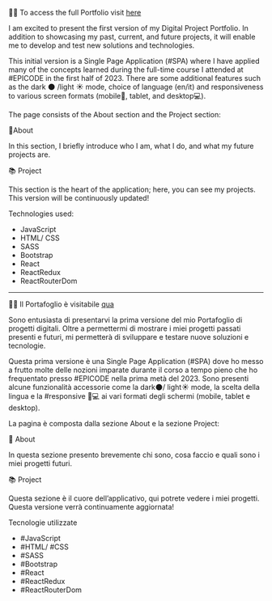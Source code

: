 👨‍💻 To access the full Portfolio visit [here](https://lnkd.in/d-7FEP5k)

I am excited to present the first version of my Digital Project Portfolio. In addition to showcasing my past, current, and future projects, it will enable me to develop and test new solutions and technologies.

This initial version is a Single Page Application (#SPA) where I have applied many of the concepts learned during the full-time course I attended at #EPICODE in the first half of 2023. There are some additional features such as the dark 🌑 /light ☀  mode, choice of language (en/it) and responsiveness to various screen formats (mobile📱, tablet, and desktop💻).

The page consists of the About section and the Project section:

🍳About

In this section, I briefly introduce who I am, what I do, and what my future projects are.

📚 Project

This section is the heart of the application; here, you can see my projects. This version will be continuously updated!

Technologies used:

- JavaScript
- HTML/ CSS
- SASS
- Bootstrap
- React
- ReactRedux
- ReactRouterDom

__________________________________________________________________

👨‍💻 Il Portafoglio è visitabile [qua](https://lnkd.in/d-7FEP5k)

Sono entusiasta di presentarvi la prima versione del mio Portafoglio di progetti digitali. Oltre a permettermi di mostrare i miei progetti passati presenti e futuri, mi permetterà di sviluppare e testare nuove soluzioni e tecnologie.

Questa prima versione è una Single Page Application (#SPA) dove ho messo a frutto molte delle nozioni imparate durante il corso a tempo pieno che ho frequentato presso #EPICODE nella prima metà del 2023. Sono presenti alcune funzionalità accessorie come la dark🌑/ light☀ mode, la scelta della lingua e la #responsive 📱💻 ai vari formati degli schermi (mobile, tablet e desktop).

La pagina è composta dalla sezione About e la sezione Project:

🍳 About

In questa sezione presento brevemente chi sono, cosa faccio e quali sono i miei progetti futuri. 

📚 Project

Questa sezione è il cuore dell’applicativo, qui potrete vedere i miei progetti. Questa versione verrà continuamente aggiornata!

Tecnologie utilizzate

- #JavaScript
- #HTML/ #CSS
- #SASS
- #Bootstrap
- #React
- #ReactRedux
- #ReactRouterDom
